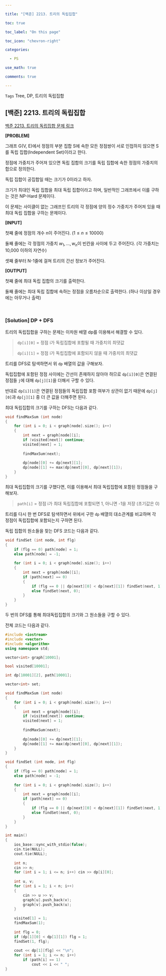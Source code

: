 ```yaml
---

title: "[백준] 2213. 트리의 독립집합"

toc: true

toc_label: "On this page"

toc_icon: "chevron-right"

categories:

  - PS

use_math: true

comments: true

---
```


`Tags` Tree, DP, 트리의 독립집합

## [백준] 2213. 트리의 독립집합

[백준 2213. 트리의 독립집합 문제 링크](https://www.acmicpc.net/problem/2213)

**[PROBLEM]**

그래프 G(V, E)에서 정점의 부분 집합 S에 속한 모든 정점쌍이 서로 인접하지 않으면 S를 독립 집합(Independent Set)이라고 한다.

정점에 가중치가 주어져 있으면 독립 집합의 크기를 독립 집합에 속한 정점의 가중치의 합으로 정의한다.

독립 집합이 공집합일 때는 크기가 0이라고 하자.

크기가 최대인 독립 집합을 최대 독립 집합이라고 하며, 일반적인 그래프에서 이를 구하는 것은 NP-Hard 문제이다.

이 문제는 사이클이 없는 그래프인 트리의 각 정점에 양의 정수 가중치가 주어져 있을 때 최대 독립 집합을 구하는 문제이다.

**[INPUT]**

첫째 줄에 정점의 개수 n이 주어진다. ($1 \leq n \leq 10000$)

둘째 줄에는 각 정점의 가중치 $w_1, \dots, w_n$이 빈칸을 사이에 두고 주어진다. (각 가중치는 10,000 이하의 자연수)

셋째 줄부터 N-1줄에 걸쳐 트리의 간선 정보가 주어진다.

**[OUTPUT]**

첫째 줄에 최대 독립 집합의 크기를 출력한다.

둘째 줄에는 최대 독립 집합에 속하는 정점을 오름차순으로 출력한다. (하나 이상일 경우에는 아무거나 출력)

<br/>

### [Solution] DP + DFS

트리의 독립집합을 구하는 문제는 이차원 배열 dp를 이용해서 해결할 수 있다.

> `dp[i][0]` = 정점 i가 독립집합에 포함될 때 가중치의 최댓값
> 
> `dp[i][1]` = 정점 i가 독립집합에 포함되지 않을 때 가중치의 최댓값

트리를 DFS로 탐색하면서 위 `dp` 배열의 값을 구해보자.

독립집합에 포함된 정점 사이에는 간선이 존재하지 않아야 하므로 `dp[i][0]`은 연결된 정점들 `j`에 대해 `dp[j][1]`을 더해서 구할 수 있다.

반대로 `dp[i][1]`은 연결된 정점들의 독립집합 포함 여부가 상관이 없기 때문에 `dp[j][0]`과 `dp[j][1]` 중 더 큰 값을 더해주면 된다.

최대 독립집합의 크기를 구하는 DFS는 다음과 같다.

```cpp
void findMaxSum (int node)
{
    for (int i = 0; i < graph[node].size(); i++)
    {
        int next = graph[node][i];
        if (visited[next]) continue;
        visited[next] = 1;
        
        findMaxSum(next);
        
        dp[node][0] += dp[next][1];
        dp[node][1] += max(dp[next][0], dp[next][1]);
    }
}
```

최대 독립집합의 크기를 구했다면, 이를 이용해서 최대 독립집합에 포함된 정점들을 구해보자.

> `path[i]` = 정점 i가 최대 독립집합에 포함되면 1, 아니면 -1을 저장 (초기값은 0)

트리를 다시 한 번 DFS로 탐색하면서 위에서 구한 `dp` 배열의 대소관계를 비교하며 각 정점이 독립집합에 포함되는지 구하면 된다.

독립 집합의 원소들을 찾는 DFS 코드는 다음과 같다.

```cpp
void findSet (int node, int flg)
{
    if (flg == 0) path[node] = 1;
    else path[node] = -1;
    
    for (int i = 0; i < graph[node].size(); i++)
    {
        int next = graph[node][i];
        if (path[next] == 0)
        {
            if (flg == 0 || dp[next][0] < dp[next][1]) findSet(next, 1); 
            else findSet(next, 0);
        }
    }
}
```

두 번의 DFS를 통해 최대독립집합의 크기와 그 원소들을 구할 수 있다.

전체 코드는 다음과 같다.

```cpp
#include <iostream>
#include <vector>
#include <algorithm>
using namespace std;

vector<int> graph[10001];

bool visited[10001];

int dp[10001][2], path[10001];

vector<int> set;

void findMaxSum (int node)
{
    for (int i = 0; i < graph[node].size(); i++)
    {
        int next = graph[node][i];
        if (visited[next]) continue;
        visited[next] = 1;
        
        findMaxSum(next);
        
        dp[node][0] += dp[next][1];
        dp[node][1] += max(dp[next][0], dp[next][1]);
    }
}

void findSet (int node, int flg)
{
    if (flg == 0) path[node] = 1;
    else path[node] = -1;
    
    for (int i = 0; i < graph[node].size(); i++)
    {
        int next = graph[node][i];
        if (path[next] == 0)
        {
            if (flg == 0 || dp[next][0] < dp[next][1]) findSet(next, 1);
            else findSet(next, 0);
        }
    }
}

int main()
{
    ios_base::sync_with_stdio(false);
    cin.tie(NULL);
    cout.tie(NULL);
    
    int n;
    cin >> n;
    for (int i = 1; i <= n; i++) cin >> dp[i][0];
    
    int u, v;
    for (int i = 1; i < n; i++)
    {
        cin >> u >> v;
        graph[u].push_back(v);
        graph[v].push_back(u);
    }
    
    visited[1] = 1;
    findMaxSum(1);
    
    int flg = 0;
    if (dp[1][0] < dp[1][1]) flg = 1;
    findSet(1, flg);
    
    cout << dp[1][flg] << "\n";
    for (int i = 1; i <= n; i++)
        if (path[i] == 1)
            cout << i << " ";
}
```


